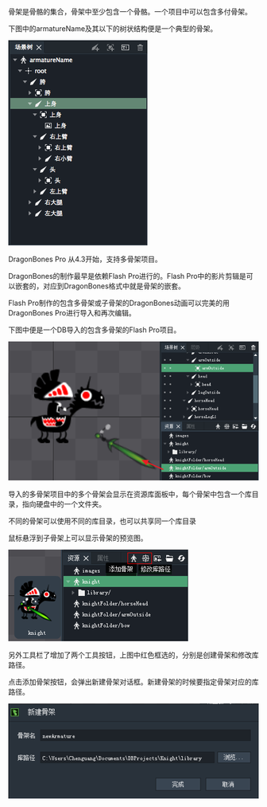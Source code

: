 骨架是骨骼的集合，骨架中至少包含一个骨骼。一个项目中可以包含多付骨架。

下图中的armatureName及其以下的树状结构便是一个典型的骨架。

![](5576af50e0f98.png)

DragonBones Pro 从4.3开始，支持多骨架项目。

DragonBones的制作最早是依赖Flash Pro进行的。Flash Pro中的影片剪辑是可以嵌套的，对应到DragonBones格式中就是骨架的嵌套。

Flash Pro制作的包含多骨架或子骨架的DragonBones动画可以完美的用DragonBones Pro进行导入和再次编辑。

下图中便是一个DB导入的包含多骨架的Flash Pro项目。

![](566538b0157d4.png)

导入的多骨架项目中的多个骨架会显示在资源库面板中，每个骨架中包含一个库目录，指向硬盘中的一个文件夹。

不同的骨架可以使用不同的库目录，也可以共享同一个库目录

鼠标悬浮到子骨架上可以显示骨架的预览图。

![](56653d3bd7b5e.png)


另外工具栏了增加了两个工具按钮，上图中红色框选的，分别是创建骨架和修改库路径。

点击添加骨架按钮，会弹出新建骨架对话框。新建骨架的时候要指定骨架对应的库路径。

![](566538afd7dc6.png)
